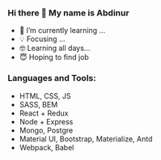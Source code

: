 ### Hi there 👋 My name is Abdinur

- 🌱 I’m currently learning ...
- 💡 Focusing ...
- 🤓 Learning all days...
- 😇 Hoping to find job



### Languages and Tools:

- HTML, CSS, JS
- SASS, BEM
- React + Redux
- Node + Express
- Mongo, Postgre
- Material UI, Bootstrap, Materialize, Antd
- Webpack, Babel
